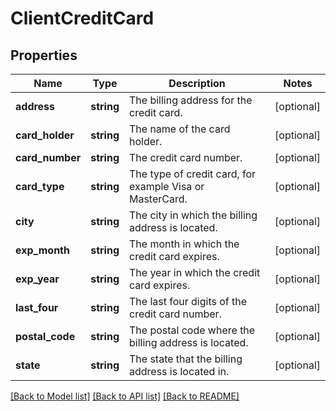 # ClientCreditCard

## Properties
Name | Type | Description | Notes
------------ | ------------- | ------------- | -------------
**address** | **string** | The billing address for the credit card. | [optional] 
**card_holder** | **string** | The name of the card holder. | [optional] 
**card_number** | **string** | The credit card number. | [optional] 
**card_type** | **string** | The type of credit card, for example Visa or MasterCard. | [optional] 
**city** | **string** | The city in which the billing address is located. | [optional] 
**exp_month** | **string** | The month in which the credit card expires. | [optional] 
**exp_year** | **string** | The year in which the credit card expires. | [optional] 
**last_four** | **string** | The last four digits of the credit card number. | [optional] 
**postal_code** | **string** | The postal code where the billing address is located. | [optional] 
**state** | **string** | The state that the billing address is located in. | [optional] 

[[Back to Model list]](../README.md#documentation-for-models) [[Back to API list]](../README.md#documentation-for-api-endpoints) [[Back to README]](../README.md)


